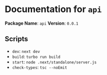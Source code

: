 # Documentation for `api`

**Package Name**: `api`
**Version**: `0.0.1`

## Scripts
- `dev`: `next dev`
- `build`: `turbo run build`
- `start`: `node .next/standalone/server.js`
- `check-types`: `tsc --noEmit`